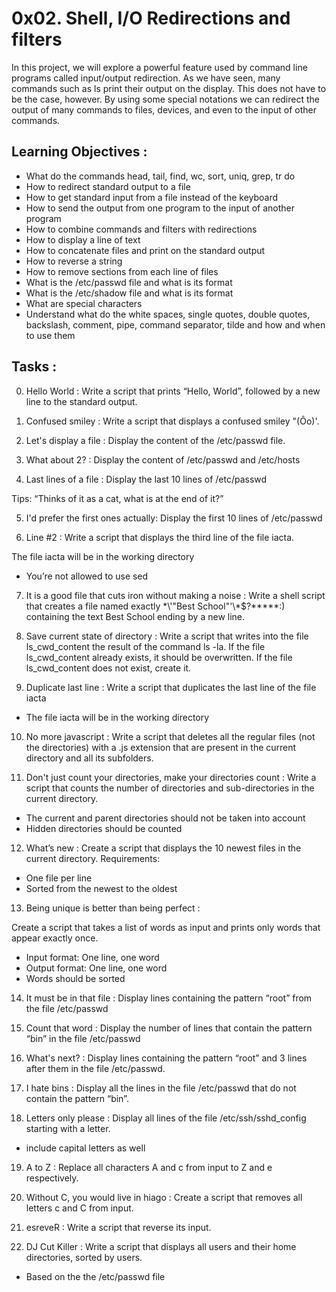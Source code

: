 # 0x02. Shell, I/O Redirections and filters

In this project, we will explore a powerful feature used by command line programs called input/output redirection. As we have seen, many commands such as ls print their output on the display. This does not have to be the case, however. By using some special notations we can redirect the output of many commands to files, devices, and even to the input of other commands.






## Learning Objectives :

* What do the commands head, tail, find, wc, sort, uniq, grep, tr do
* How to redirect standard output to a file
* How to get standard input from a file instead of the keyboard
* How to send the output from one program to the input of another program
* How to combine commands and filters with redirections
* How to display a line of text
* How to concatenate files and print on the standard output
* How to reverse a string
* How to remove sections from each line of files
* What is the /etc/passwd file and what is its format
* What is the /etc/shadow file and what is its format
* What are special characters
* Understand what do the white spaces, single quotes, double quotes, backslash, comment, pipe, command separator, tilde and how and when to use them






## Tasks :
0. Hello World :
Write a script that prints “Hello, World”, followed by a new line to the standard output.


1. Confused smiley :
 Write a script that displays a confused smiley "(Ôo)'.

2. Let's display a file :
Display the content of the /etc/passwd file.

3. What about 2? :
Display the content of /etc/passwd and /etc/hosts

4. Last lines of a file :
Display the last 10 lines of /etc/passwd

Tips: “Thinks of it as a cat, what is at the end of it?”

5. I'd prefer the first ones actually:
Display the first 10 lines of /etc/passwd

6. Line #2 :
Write a script that displays the third line of the file iacta.

The file iacta will be in the working directory
- You’re not allowed to use sed

7. It is a good file that cuts iron without making a noise :
Write a shell script that creates a file named exactly \*\\'"Best School"\'\\*$\?\*\*\*\*\*:) containing the text Best School ending by a new line.

8. Save current state of directory :
Write a script that writes into the file ls_cwd_content the result of the command ls -la. If the file ls_cwd_content already exists, it should be overwritten. If the file ls_cwd_content does not exist, create it.

9. Duplicate last line :
Write a script that duplicates the last line of the file iacta
- The file iacta will be in the working directory

10. No more javascript :
Write a script that deletes all the regular files (not the directories) with a .js extension that are present in the current directory and all its subfolders.

11. Don't just count your directories, make your directories count :
Write a script that counts the number of directories and sub-directories in the current directory.
- The current and parent directories should not be taken into account
- Hidden directories should be counted

12. What’s new :
Create a script that displays the 10 newest files in the current directory.
Requirements:
- One file per line
- Sorted from the newest to the oldest


13. Being unique is better than being perfect :

Create a script that takes a list of words as input and prints only words that appear exactly once.

- Input format: One line, one word 
- Output format: One line, one word
- Words should be sorted


14. It must be in that file :
Display lines containing the pattern “root” from the file /etc/passwd

15. Count that word :
Display the number of lines that contain the pattern “bin” in the file /etc/passwd

16. What's next? :
Display lines containing the pattern “root” and 3 lines after them in the file /etc/passwd.

17. I hate bins :
Display all the lines in the file /etc/passwd that do not contain the pattern “bin”.

18. Letters only please :
Display all lines of the file /etc/ssh/sshd_config starting with a letter.
- include capital letters as well

19. A to Z :
Replace all characters A and c from input to Z and e respectively.

20. Without C, you would live in hiago :
Create a script that removes all letters c and C from input.

21. esreveR :
Write a script that reverse its input.

22. DJ Cut Killer :
Write a script that displays all users and their home directories, sorted by users.

- Based on the the /etc/passwd file








